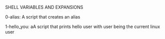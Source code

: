 SHELL VARIABLES AND EXPANSIONS

0-alias: A script that creates an alias

1-hello_you: aA script that prints hello user with user being the  current linux user
